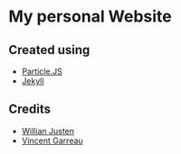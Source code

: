 # My personal Website


## Created using  
 - [Particle.JS](http://vincentgarreau.com/particles.js/)
 - [Jekyll](https://jekyllrb.com/)

## Credits
- [Willian Justen](https://github.com/willianjusten)
- [Vincent Garreau](https://github.com/VincentGarreau)
